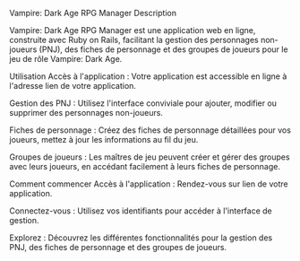 Vampire: Dark Age RPG Manager
Description

Vampire: Dark Age RPG Manager est une application web en ligne, construite avec Ruby on Rails, facilitant la gestion des personnages non-joueurs (PNJ), des fiches de personnage et des groupes de joueurs pour le jeu de rôle Vampire: Dark Age.

Utilisation
Accès à l'application : Votre application est accessible en ligne à l'adresse lien de votre application.

Gestion des PNJ : Utilisez l'interface conviviale pour ajouter, modifier ou supprimer des personnages non-joueurs.

Fiches de personnage : Créez des fiches de personnage détaillées pour vos joueurs, mettez à jour les informations au fil du jeu.

Groupes de joueurs : Les maîtres de jeu peuvent créer et gérer des groupes avec leurs joueurs, en accédant facilement à leurs fiches de personnage.

Comment commencer
Accès à l'application : Rendez-vous sur lien de votre application.

Connectez-vous : Utilisez vos identifiants pour accéder à l'interface de gestion.

Explorez : Découvrez les différentes fonctionnalités pour la gestion des PNJ, des fiches de personnage et des groupes de joueurs.
